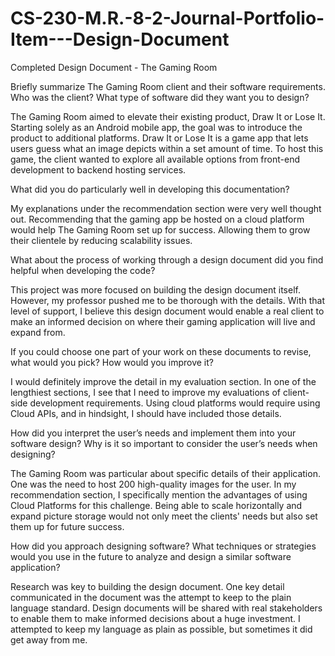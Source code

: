 # CS-230-M.R.-8-2-Journal-Portfolio-Item---Design-Document
Completed Design Document - The Gaming Room

Briefly summarize The Gaming Room client and their software requirements. Who was the client? What type of software did they want you to design?

The Gaming Room aimed to elevate their existing product, Draw It or Lose It. Starting solely as an Android mobile app, the goal was to introduce the product to additional platforms. Draw It or Lose It is a game app that lets users guess what an image depicts within a set amount of time. To host this game, the client wanted to explore all available options from front-end development to backend hosting services. 

What did you do particularly well in developing this documentation?

My explanations under the recommendation section were very well thought out. Recommending that the gaming app be hosted on a cloud platform would help The Gaming Room set up for success. Allowing them to grow their clientele by reducing scalability issues. 

What about the process of working through a design document did you find helpful when developing the code?

This project was more focused on building the design document itself. However, my professor pushed me to be thorough with the details. With that level of support, I believe this design document would enable a real client to make an informed decision on where their gaming application will live and expand from.

If you could choose one part of your work on these documents to revise, what would you pick? How would you improve it?

I would definitely improve the detail in my evaluation section. In one of the lengthiest sections, I see that I need to improve my evaluations of client-side development requirements. Using cloud platforms would require using Cloud APIs, and in hindsight, I should have included those details.

How did you interpret the user’s needs and implement them into your software design? Why is it so important to consider the user’s needs when designing?

The Gaming Room was particular about specific details of their application. One was the need to host 200 high-quality images for the user. In my recommendation section, I specifically mention the advantages of using Cloud Platforms for this challenge. Being able to scale horizontally and expand picture storage would not only meet the clients' needs but also set them up for future success. 

How did you approach designing software? What techniques or strategies would you use in the future to analyze and design a similar software application?

Research was key to building the design document. One key detail communicated in the document was the attempt to keep to the plain language standard. Design documents will be shared with real stakeholders to enable them to make informed decisions about a huge investment. I attempted to keep my language as plain as possible, but sometimes it did get away from me. 
